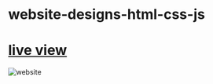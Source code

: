 # website-designs-html-css-js

# [live view](https://ulrich-tonmoy.github.io/website-html-css-js)

<img alt="website" src="https://github.com/Ulrich-Tonmoy/website-html-css-js/blob/main/images/website.png" />